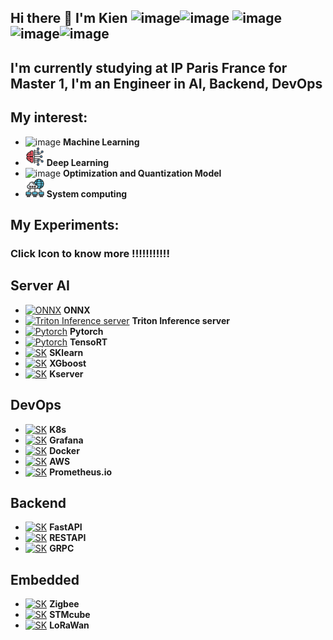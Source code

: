 ## Hi there 👋 I'm Kien <img src="https://github.com/KienVNFR/KienVNFR/assets/110092013/1e0c7c96-e1c1-49b4-905c-04b3968a78a9" width="30" height="30" alt="image"><img src="https://github.com/KienVNFR/KienVNFR/assets/110092013/e9bd93a2-cc8d-44c0-be43-99ae5e15baec" width="50" height="40" alt="image"> <img src="https://github.com/KienVNFR/KienVNFR/assets/110092013/59c9eb80-970a-4b3c-9fc7-9a8cc071bf2f" width="30" height="30" alt="image"><img src="https://github.com/KienVNFR/KienVNFR/assets/110092013/6bf01b60-ad59-4178-8948-0b647bc42f52" width="30" height="30" alt="image"><img src="https://github.com/KienVNFR/KienVNFR/assets/110092013/e0c1a93a-fee1-4acf-9564-09bd41c1ae1b" width="30" height="30" alt="image">





## I'm currently studying at IP Paris France for Master 1, I'm an Engineer in AI, Backend, DevOps  

## My interest: 
- <img src="https://github.com/KienVNFR/KienVNFR/assets/110092013/e6328f3a-4dbd-4d55-abfe-7226621de7fb" width="30" height="30" alt="image"> __Machine Learning__
- <img src="https://github.com/KienVNFR/classe/blob/main/artificial-intelligence.png" width="30" height="30" alt="image"> __Deep Learning__
- <img src="https://github.com/KienVNFR/KienVNFR/assets/110092013/26e71e1e-2f26-43d7-a258-ffd934d9a462" width="30" height="30" alt="image"> __Optimization and Quantization Model__
- <img src="https://github.com/KienVNFR/classe/blob/main/computer.png" width="30" height="30" alt="image"> __System computing__

## My Experiments: 

### Click Icon to know more !!!!!!!!!!!

## Server AI
- [<img src="https://github.com/KienVNFR/KienVNFR/assets/110092013/39cf3a70-425b-49d8-b805-faca0ab3c1e3" width="30" height="30" alt="ONNX">](https://onnx.ai/) __ONNX__
- [<img src="https://github.com/KienVNFR/KienVNFR/assets/110092013/f14b954c-efc1-4857-9064-d68556e1e8a5" width="30" height="30" alt="Triton Inference server">](https://github.com/triton-inference-server/server) __Triton Inference server__
- [<img src="https://github.com/KienVNFR/KienVNFR/assets/110092013/f85489f5-5af0-4706-a2a0-0c3fef1a12fa" width="30" height="30" alt="Pytorch">](https://pytorch.org/) __Pytorch__
- [<img src="https://github.com/KienVNFR/KienVNFR/assets/110092013/d136a0c4-c9c4-450b-89f9-7e8ef1e1b471" width="30" height="30" alt="Pytorch">](https://developer.nvidia.com/tensorrt) __TensoRT__
- [<img src="https://github.com/KienVNFR/KienVNFR/assets/110092013/00f0f462-d386-4a12-ab67-8db5c29990c8" width="30" height="30" alt="SK">](https://scikit-learn.org/stable/) __SKlearn__
- [<img src="https://github.com/KienVNFR/KienVNFR/assets/110092013/2b21a945-84df-4969-b84b-489c93d30e42" width="30" height="30" alt="SK">](https://xgboost.readthedocs.io/en/stable/) __XGboost__
- [<img src="https://github.com/KienVNFR/KienVNFR/assets/110092013/3c3e5eb7-c4a2-4ea8-a42f-90a1d5b55984" width="30" height="30" alt="SK">](https://github.com/kserve/kserve) __Kserver__


## DevOps
- [<img src="https://github.com/KienVNFR/KienVNFR/assets/110092013/64e5791d-227b-4706-bb53-a2a4ea4f8f9f" width="30" height="30" alt="SK">](https://kubernetes.io/) __K8s__
- [<img src="https://github.com/KienVNFR/KienVNFR/assets/110092013/25eb4bf9-8a6d-41be-9096-91507f12bcdb" width="30" height="30" alt="SK">](https://grafana.com/products/cloud/?src=ggl-s&mdm=cpc&camp=b-grafana-exac-emea&cnt=118483912276&trm=grafana&device=c&gad_source=1&gclid=Cj0KCQiAnrOtBhDIARIsAFsSe50htb8fSpnrGRN6raOhQuBldjmYCihLTGftPp0sQFjcw9x5BdtuCFMaArJKEALw_wcB) __Grafana__
- [<img src="https://github.com/KienVNFR/KienVNFR/assets/110092013/304e68e2-4427-4795-bfef-294672ec0e00" width="30" height="30" alt="SK">](https://www.docker.com/) __Docker__
- [<img src="https://github.com/KienVNFR/KienVNFR/assets/110092013/e20417c3-14d0-490b-b66d-6c6b6ba3aea6" width="30" height="30" alt="SK">]([https://www.docker.com/](https://aws.amazon.com/free/?gclid=Cj0KCQiAnrOtBhDIARIsAFsSe521ZlnTcDjMyEF1UDlDwSHgxUd0glgah83o_KgdI2q_44hhuY2clvAaApiUEALw_wcB&trk=7214f2bf-dcfb-4d46-8a27-608345ad6b51&sc_channel=ps&ef_id=Cj0KCQiAnrOtBhDIARIsAFsSe521ZlnTcDjMyEF1UDlDwSHgxUd0glgah83o_KgdI2q_44hhuY2clvAaApiUEALw_wcB:G:s&s_kwcid=AL!4422!3!454820903985!e!!g!!amazon%20web%20services!10776417550!106552168976&all-free-tier.sort-by=item.additionalFields.SortRank&all-free-tier.sort-order=asc&awsf.Free%20Tier%20Types=*all&awsf.Free%20Tier%20Categories=*all)) __AWS__
- [<img src="https://github.com/KienVNFR/KienVNFR/assets/110092013/4df3dd2a-9244-4f93-89ac-5a3fc1d9b66b" width="30" height="30" alt="SK">](https://prometheus.io/) __Prometheus.io__



## Backend
- [<img src="https://github.com/KienVNFR/KienVNFR/assets/110092013/74531bfc-ae6e-417f-9b53-108dc948cec9" width="30" height="30" alt="SK">](https://fastapi.tiangolo.com/) __FastAPI__
- [<img src="https://github.com/KienVNFR/KienVNFR/assets/110092013/b9a8377f-3083-404c-bf9b-12d5b79b5b73" width="30" height="30" alt="SK">](https://prometheus.io/) __RESTAPI__
- [<img src="https://github.com/KienVNFR/KienVNFR/assets/110092013/8b4bc84f-b295-40eb-a6b4-94e713db736c" width="30" height="30" alt="SK">](https://prometheus.io/) __GRPC__
## Embedded  
- [<img src="https://github.com/KienVNFR/KienVNFR/assets/110092013/fcd07145-8a83-4a40-985c-0bf41b66abab" width="30" height="30" alt="SK">](https://prometheus.io/) __Zigbee__
- [<img src="https://github.com/KienVNFR/KienVNFR/assets/110092013/07eebdb9-d211-4a9d-8df4-a83c7b77d7d8" width="30" height="30" alt="SK">](https://prometheus.io/) __STMcube__
- [<img src="https://github.com/KienVNFR/KienVNFR/assets/110092013/e310d239-99fd-4db1-a190-7859c149bf4c" width="30" height="30" alt="SK">](https://prometheus.io/) __LoRaWan__


<!--
**KienVNFR/KienVNFR** is a ✨ _special_ ✨ repository because its `README.md` (this file) appears on your GitHub profile.
DALI triton, ONNX, Pytorch, TRITON Server, TENSORT 
DevOps: 
Kserver, Grafana, microservice, K8s, Docker   
backend: 
Fastapi,restapi,Http,GRPC 
Embedd devide: 
Zigbee,STM,esp8266,LoRaWAN,.. 
Here are some ideas to get you started:

- 🔭 I’m currently working on ...
- 🌱 I’m currently learning ...
- 👯 I’m looking to collaborate on ...
- 🤔 I’m looking for help with ...
- 💬 Ask me about ...
- 📫 How to reach me: ...
- 😄 Pronouns: ...
- ⚡ Fun fact: ...
-->
